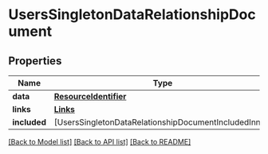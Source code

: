# UsersSingletonDataRelationshipDocument

## Properties
Name | Type | Description | Notes
------------ | ------------- | ------------- | -------------
**data** | [**ResourceIdentifier**](ResourceIdentifier.md) |  | [optional] 
**links** | [**Links**](Links.md) |  | [optional] 
**included** | [UsersSingletonDataRelationshipDocumentIncludedInner] |  | [optional] 

[[Back to Model list]](../README.md#documentation-for-models) [[Back to API list]](../README.md#documentation-for-api-endpoints) [[Back to README]](../README.md)


